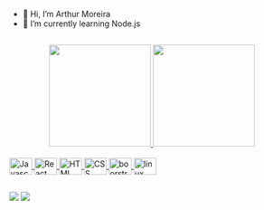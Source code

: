 - 👋 Hi, I’m Arthur Moreira
- 🌱 I’m currently learning Node.js

##

<div align="center">
  <a href="https://github.com/arthurmcs">
  <img height="180em" src="https://github-readme-stats.vercel.app/api?username=arthurmcs&show_icons=true&theme=dark&include_all_commits=true&count_private=true"/>
  <img height="180em" src="https://github-readme-stats.vercel.app/api/top-langs/?username=arthurmcs&layout=compact&langs_count=7&theme=dark"/>
</div>
<div style="display: inline_block"><br>
  <img align="center" alt="Javascript" height="30" width="40" src="https://cdn.jsdelivr.net/gh/devicons/devicon/icons/javascript/javascript-original.svg">
  <img align="center" alt="React" height="30" width="40" src="https://cdn.jsdelivr.net/gh/devicons/devicon/icons/react/react-original.svg">
  <img align="center" alt="HTML" height="30" width="40" src="https://cdn.jsdelivr.net/gh/devicons/devicon/icons/html5/html5-original.svg">
  <img align="center" alt="CSS" height="30" width="40" src="https://cdn.jsdelivr.net/gh/devicons/devicon/icons/css3/css3-original.svg" >
  <img align="center" alt="boorstrap" height="30" width="40" src="https://cdn.jsdelivr.net/gh/devicons/devicon/icons/bootstrap/bootstrap-original.svg" >
   <img align="center" alt="linux" height="30" width="40" src="https://cdn.jsdelivr.net/gh/devicons/devicon/icons/linux/linux-original.svg" >
</div>

##

<div>
  <a href = "mailto:arthurmcs96@gmail.com"><img src="https://img.shields.io/badge/-Gmail-%23333?style=for-the-badge&logo=gmail&logoColor=white" target="_blank"></a>
  <a href=https://www.linkedin.com/in/arthurmoreiracs/" target="_blank"><img src="https://img.shields.io/badge/-LinkedIn-%230077B5?style=for-the-badge&logo=linkedin&logoColor=white" target="_blank"></a> 
<div>

##
